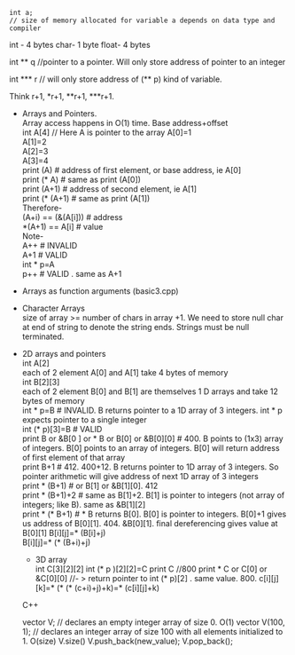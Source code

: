 ```
int a;
// size of memory allocated for variable a depends on data type and compiler
```

int - 4 bytes
char- 1 byte
float- 4 bytes

int ** q //pointer to a pointer. Will only store address of pointer to an integer

int *** r // will only store address of (** p) kind of variable.

Think r+1, \*r+1, \**r+1, \***r+1. 

* Arrays and Pointers.  
  Array access happens in O(1) time. Base address+offset  
  int A[4]  // Here A is pointer to the array
  A[0]=1  
  A[1]=2  
  A[2]=3  
  A[3]=4  
  print (A)  # address of first element, or base address,  ie A[0]  
  print (* A) # same as print (A[0])  
  print (A+1) # address of second element, ie A[1]  
  print (* (A+1) # same as print (A[1])  
  Therefore-  
  (A+i) == (&(A[i]))  # address   
  \*(A+1) == A[i] # value  
  Note-  
  A++ # INVALID  
  A+1 # VALID  
  int * p=A  
  p++ # VALID . same as A+1  


* Arrays as function arguments (basic3.cpp)

* Character Arrays    
  size of array >= number of chars in array +1. We need to store null char at end of string to denote the string ends. Strings must be null terminated.

* 2D arrays and pointers    
  int A[2]   
  each of 2 element A[0] and A[1] take 4 bytes of memory  
  int B[2][3]  
  each of 2 element B[0] and B[1] are themselves 1 D arrays and take 12 bytes of memory   
  int * p=B # INVALID. B returns pointer to a 1D array of 3 integers. int * p expects pointer to a single integer  
  int (* p)[3]=B # VALID  
  print B or &B[0 ] or * B or B[0] or &B[0][0] # 400. B points to (1x3) array of integers. B[0] points to an array of integers. B[0] will return address of first element of that array  
  print B+1 # 412. 400+12. B returns pointer to 1D array of 3 integers. So pointer arithmetic will give address of next 1D array of 3 integers  
  print * (B+1) # or B[1] or &B[1][0]. 412  
  print * (B+1)+2 # same as B[1]+2. B[1] is pointer to integers (not array of integers; like B). same as &B[1][2]  
  print * (* B+1) # * B returns B[0]. B[0] is pointer to integers. B[0]+1 gives us address of B[0][1]. 404. &B[0][1]. final dereferencing gives value at B[0][1]
  B[i][j]=* (B[i]+j)  
  B[i][j]=* (* (B+i)+j)

  * 3D array    
  int C[3][2][2]
  int (* p )[2][2]=C
  print C //800
  print * C or C[0] or &C[0][0] //- > return pointer to int (* p)[2] . same value. 800.
  c[i][j][k]=* (* (* (c+i)+j)+k)=* (c[i][j]+k)




  C++

  vector<int> V; // declares an empty integer array of size 0. O(1)
  vector<int> V(100, 1); // declares an integer array of size 100 with all elements initialized to 1. O(size)
  V.size()
  V.push_back(new_value);
  V.pop_back();
